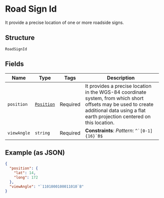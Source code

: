 
# Road Sign Id

It provide a precise location of one or more roadside signs.

## Structure

`RoadSignId`

## Fields

| Name | Type | Tags | Description |
|  --- | --- | --- | --- |
| `position` | [`Position`](../../doc/models/position.md) | Required | It provides a precise location in the WGS-84 coordinate system, from which short offsets may be used to create additional data using a flat earth projection centered on this location. |
| `viewAngle` | `string` | Required | **Constraints**: *Pattern*: ``^`[0-1]{16}`B$`` |

## Example (as JSON)

```json
{
  "position": {
    "lat": 14,
    "long": 172
  },
  "viewAngle": "`1101000100011010`B"
}
```


